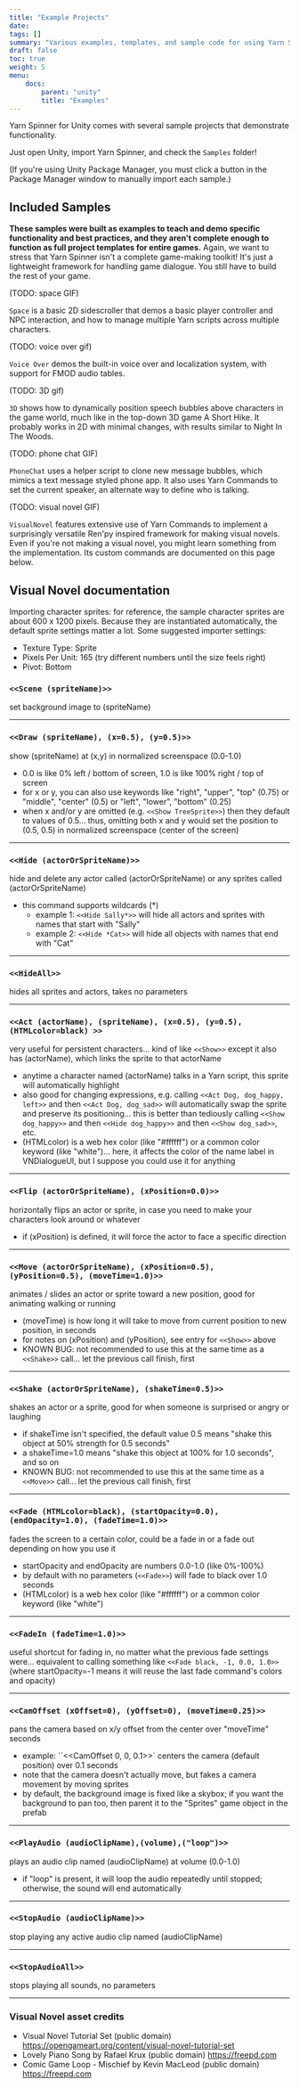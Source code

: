 ```yaml
---
title: "Example Projects"
date: 
tags: []
summary: "Various examples, templates, and sample code for using Yarn Spinner with Unity."
draft: false
toc: true
weight: 5
menu: 
    docs:
        parent: "unity"
        title: "Examples"
---
```


Yarn Spinner for Unity comes with several sample projects that demonstrate functionality. 

Just open Unity, import Yarn Spinner, and check the `Samples` folder! 

(If you're using Unity Package Manager, you must click a button in the Package Manager window to manually import each sample.)

## Included Samples

**These samples were built as examples to teach and demo specific functionality and best practices, and they aren't complete enough to function as full project templates for entire games.** Again, we want to stress that Yarn Spinner isn't a complete game-making toolkit! It's just a lightweight framework for handling game dialogue. You still have to build the rest of your game.

(TODO: space GIF)

`Space` is a basic 2D sidescroller that demos a basic player controller and NPC interaction, and how to manage multiple Yarn scripts across multiple characters.

(TODO: voice over gif)

`Voice Over` demos the built-in voice over and localization system, with support for FMOD audio tables.

(TODO: 3D gif)

`3D` shows how to dynamically position speech bubbles above characters in the game world, much like in the top-down 3D game A Short Hike. It probably works in 2D with minimal changes, with results similar to Night In The Woods.

(TODO: phone chat GIF)

`PhoneChat` uses a helper script to clone new message bubbles, which mimics a text message styled phone app. It also uses Yarn Commands to set the current speaker, an alternate way to define who is talking.

(TODO: visual novel GIF)

`VisualNovel` features extensive use of Yarn Commands to implement a surprisingly versatile Ren'py inspired framework for making visual novels. Even if you're not making a visual novel, you might learn something from the implementation. Its custom commands are documented on this page below.

## Visual Novel documentation ##

Importing character sprites: for reference, the sample character sprites are about 600 x 1200 pixels. Because they are instantiated automatically, the default sprite settings matter a lot. Some suggested importer settings:

- Texture Type: Sprite
- Pixels Per Unit: 165 (try different numbers until the size feels right)
- Pivot: Bottom

### `<<Scene (spriteName)>>`
set background image to (spriteName)

---

### `<<Draw (spriteName), (x=0.5), (y=0.5)>>`
show (spriteName) at (x,y) in normalized screenspace (0.0-1.0)
- 0.0 is like 0% left / bottom of screen, 1.0 is like 100% right / top of screen
- for x or y, you can also use keywords like "right", "upper", "top" (0.75) or "middle", "center" (0.5) or "left", "lower", "bottom" (0.25)
- when x and/or y are omitted (e.g. `<<Show TreeSprite>>`) then they default to values of 0.5... thus, omitting both x and y would set the position to (0.5, 0.5) in normalized screenspace (center of the screen)

---

### `<<Hide (actorOrSpriteName)>>`
hide and delete any actor called (actorOrSpriteName) or any sprites called (actorOrSpriteName)
- this command supports wildcards (*)
    - example 1: `<<Hide Sally*>>` will hide all actors and sprites with names that start with "Sally"
    - example 2: `<<Hide *Cat>>` will hide all objects with names that end with "Cat"

---

### `<<HideAll>>`
hides all sprites and actors, takes no parameters

---

### `<<Act (actorName), (spriteName), (x=0.5), (y=0.5), (HTMLcolor=black) >>`
very useful for persistent characters... kind of like `<<Show>>` except it also has (actorName), which links the sprite to that actorName
- anytime a character named (actorName) talks in a Yarn script, this sprite will automatically highlight
- also good for changing expressions, e.g. calling `<<Act Dog, dog_happy, left>>` and then `<<Act Dog, dog_sad>>` will automatically swap the sprite and preserve its positioning... this is better than tediously calling `<<Show dog_happy>>` and then `<<Hide dog_happy>>` and then `<<Show dog_sad>>`, etc.
- (HTMLcolor) is a web hex color (like "#ffffff") or a common color keyword (like "white")... here, it affects the color of the name label in VNDialogueUI, but I suppose you could use it for anything

---

### `<<Flip (actorOrSpriteName), (xPosition=0.0)>>`
horizontally flips an actor or sprite, in case you need to make your characters look around or whatever
- if (xPosition) is defined, it will force the actor to face a specific direction

---

### `<<Move (actorOrSpriteName), (xPosition=0.5), (yPosition=0.5), (moveTime=1.0)>>`
animates / slides an actor or sprite toward a new position, good for animating walking or running
- (moveTime) is how long it will take to move from current position to new position, in seconds
- for notes on (xPosition) and (yPosition), see entry for `<<Show>>` above
- KNOWN BUG: not recommended to use this at the same time as a `<<Shake>>` call... let the previous call finish, first

---

### `<<Shake (actorOrSpriteName), (shakeTime=0.5)>>`
shakes an actor or a sprite, good for when someone is surprised or angry or laughing
- if shakeTime isn't specified, the default value 0.5 means "shake this object at 50% strength for 0.5 seconds"
- a shakeTime=1.0 means "shake this object at 100% for 1.0 seconds", and so on
- KNOWN BUG: not recommended to use this at the same time as a `<<Move>>` call... let the previous call finish, first

---

### `<<Fade (HTMLcolor=black), (startOpacity=0.0), (endOpacity=1.0), (fadeTime=1.0)>>`
fades the screen to a certain color, could be a fade in or a fade out depending on how you use it
- startOpacity and endOpacity are numbers 0.0-1.0 (like 0%-100%)
- by default with no parameters (`<<Fade>>`) will fade to black over 1.0 seconds
- (HTMLcolor) is a web hex color (like "#ffffff") or a common color keyword (like "white")

---

### `<<FadeIn (fadeTime=1.0)>>`
useful shortcut for fading in, no matter what the previous fade settings were... equivalent to calling something like `<<Fade black, -1, 0.0, 1.0>>` (where startOpacity=-1 means it will reuse the last fade command's colors and opacity)

---

### `<<CamOffset (xOffset=0), (yOffset=0), (moveTime=0.25)>>`
pans the camera based on x/y offset from the center over "moveTime" seconds
- example: ``<<CamOffset 0, 0, 0.1>>` centers the camera (default position) over 0.1 seconds
- note that the camera doesn't actually move, but fakes a camera movement by moving sprites
- by default, the background image is fixed like a skybox; if you want the background to pan too, then parent it to the "Sprites" game object in the prefab

---

### `<<PlayAudio (audioClipName),(volume),("loop")>>`
plays an audio clip named (audioClipName) at volume (0.0-1.0)
- if "loop" is present, it will loop the audio repeatedly until stopped; otherwise, the sound will end automatically

---

### `<<StopAudio (audioClipName)>>`
stop playing any active audio clip named (audioClipName)

---

### `<<StopAudioAll>>`
stops playing all sounds, no parameters

---

### Visual Novel asset credits
- Visual Novel Tutorial Set (public domain) https://opengameart.org/content/visual-novel-tutorial-set
- Lovely Piano Song by Rafael Krux (public domain) https://freepd.com
- Comic Game Loop - Mischief by Kevin MacLeod (public domain) https://freepd.com
